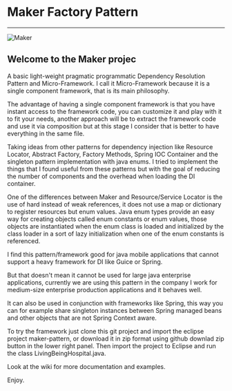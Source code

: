 # Maker Factory Pattern
***
![Maker](http://www.raspacorp.com/images/Maker.png) 

## Welcome to the Maker projec

A basic light-weight pragmatic programmatic Dependency Resolution Pattern and Micro-Framework. I call it Micro-Framework because it is a single component framework, that is its main philosophy.

The advantage of having a single component framework is that you have instant access to the framework code, you can customize it and play with it to fit your needs, another approach will be to extract the framework code and use it via composition but at this stage I consider that is better to have everything in the same file.

Taking ideas from other patterns for dependency injection like Resource Locator, Abstract Factory, Factory Methods, Spring IOC Container and the singleton pattern implementation with java enums. I tried to implement the things that I found useful from these patterns but with the goal of reducing the number of components and the overhead when loading the DI container.

One of the differences between Maker and Resource/Service Locator is the use of hard instead of weak references, it does not use a map or dictionary to register resources but enum values. Java enum types provide an easy way for creating objects called enum constants or enum values, those objects are instantiated when the enum class is loaded and initialized by the class loader in a sort of lazy initialization when one of the enum constants is referenced.

I find this pattern/framework good for java mobile applications that cannot support a heavy framework for DI like Guice or Spring.

But that doesn't mean it cannot be used for large java enterprise applications, currently we are using this pattern in the company I work for medium-size enterprise production applications and it behaves well. 

It can also be used in conjunction with frameworks like Spring, this way you can for example share singleton instances between Spring managed beans and other objects that are not Spring Context aware.

To try the framework just clone this git project and import the eclipse project maker-pattern, or download it in zip format using github downlad zip button in the lower right panel. Then import the project to Eclipse and run the class LivingBeingHospital.java.

Look at the wiki for more documentation and examples.

Enjoy.
